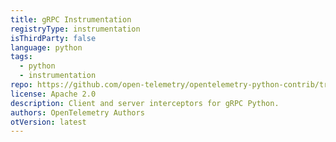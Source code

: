 ```yaml
---
title: gRPC Instrumentation
registryType: instrumentation
isThirdParty: false
language: python
tags:
  - python
  - instrumentation
repo: https://github.com/open-telemetry/opentelemetry-python-contrib/tree/master/instrumentation/opentelemetry-instrumentation-grpc
license: Apache 2.0
description: Client and server interceptors for gRPC Python.
authors: OpenTelemetry Authors
otVersion: latest
---
```

